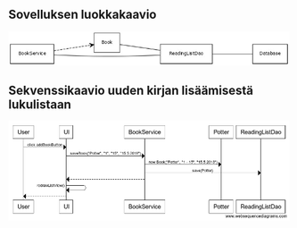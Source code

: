 ## Sovelluksen luokkakaavio

<img src="https://github.com/sivosam/otm-harjoitustyo/blob/master/ReadingList/dokumentaatio/kuvat/luokkakaavio.jpg" width="750">

## Sekvenssikaavio uuden kirjan lisäämisestä lukulistaan

<img src="https://github.com/sivosam/otm-harjoitustyo/blob/master/ReadingList/dokumentaatio/kuvat/uuden%20kirjan%20sekvenssikaavio.png" width="750">
